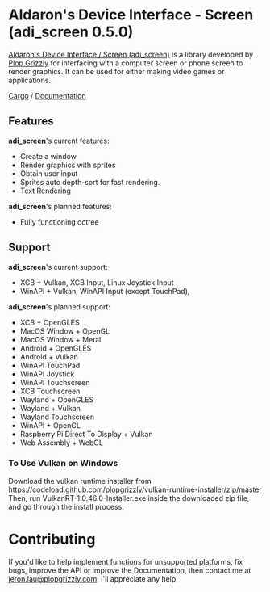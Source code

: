# Aldaron's Device Interface - Screen (adi_screen 0.5.0)
[Aldaron's Device Interface / Screen (adi_screen)](http://plopgrizzly.com/adi_screen)
is a library developed by [Plop Grizzly](http://plopgrizzly.com)
for interfacing with a computer screen or phone screen to render graphics.
It can be used for either making video games or applications.

[Cargo](https://crates.io/crates/adi_screen) /
[Documentation](https://docs.rs/adi_screen)

## Features
**adi_screen**'s current features:
* Create a window
* Render graphics with sprites
* Obtain user input
* Sprites auto depth-sort for fast rendering.
* Text Rendering

**adi_screen**'s planned features:
* Fully functioning octree

## Support
**adi_screen**'s current support:
* XCB + Vulkan, XCB Input, Linux Joystick Input
* WinAPI + Vulkan, WinAPI Input (except TouchPad),

**adi_screen**'s planned support:
* XCB + OpenGLES
* MacOS Window + OpenGL
* MacOS Window + Metal
* Android + OpenGLES
* Android + Vulkan
* WinAPI TouchPad
* WinAPI Joystick
* WinAPI Touchscreen
* XCB Touchscreen
* Wayland + OpenGLES
* Wayland + Vulkan
* Wayland Touchscreen
* WinAPI + OpenGL
* Raspberry Pi Direct To Display + Vulkan
* Web Assembly + WebGL

### To Use Vulkan on Windows
Download the vulkan runtime installer from
https://codeload.github.com/plopgrizzly/vulkan-runtime-installer/zip/master
Then, run VulkanRT-1.0.46.0-Installer.exe inside the downloaded zip file, and go
through the install process.

# Contributing

If you'd like to help implement functions for unsupported platforms, fix bugs,
improve the API or improve the Documentation, then contact me at
jeron.lau@plopgrizzly.com. I'll appreciate any help.
